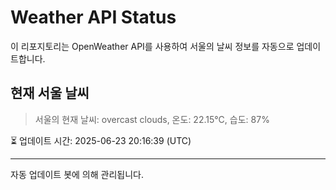
# Weather API Status

이 리포지토리는 OpenWeather API를 사용하여 서울의 날씨 정보를 자동으로 업데이트합니다.

## 현재 서울 날씨
> 서울의 현재 날씨: overcast clouds, 온도: 22.15°C, 습도: 87%

⏳ 업데이트 시간: 2025-06-23 20:16:39 (UTC)

---
자동 업데이트 봇에 의해 관리됩니다.
